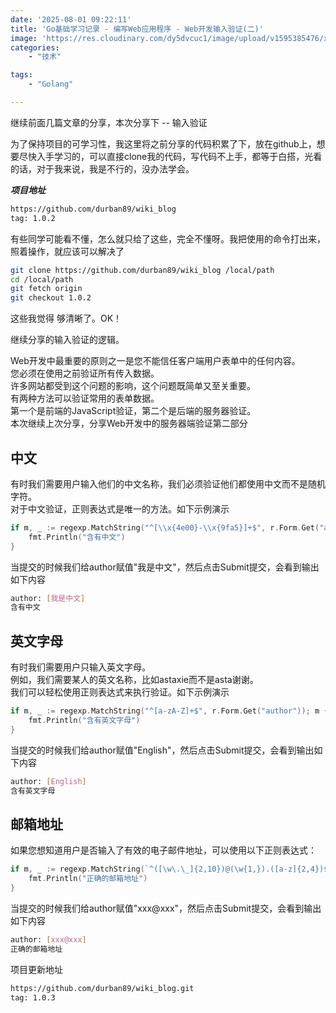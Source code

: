 ```yaml
---
date: '2025-08-01 09:22:11'
title: 'Go基础学习记录 - 编写Web应用程序 - Web开发输入验证(二)'
image: 'https://res.cloudinary.com/dy5dvcuc1/image/upload/v1595385476/xiaorongmao/golang.jpg'
categories:
    - "技术"

tags:
    - "Golang"

---
```


继续前面几篇文章的分享，本次分享下 -- 输入验证

为了保持项目的可学习性，我这里将之前分享的代码积累了下，放在github上，想要尽快入手学习的，可以直接clone我的代码，写代码不上手，都等于白搭，光看的话，对于我来说，我是不行的，没办法学会。

***项目地址***

```bash
https://github.com/durban89/wiki_blog
tag: 1.0.2
```

有些同学可能看不懂，怎么就只给了这些，完全不懂呀。我把使用的命令打出来，照着操作，就应该可以解决了

```bash
git clone https://github.com/durban89/wiki_blog /local/path
cd /local/path
git fetch origin
git checkout 1.0.2
```

这些我觉得 够清晰了。OK！

继续分享的输入验证的逻辑。

Web开发中最重要的原则之一是您不能信任客户端用户表单中的任何内容。  
您必须在使用之前验证所有传入数据。  
许多网站都受到这个问题的影响，这个问题既简单又至关重要。  
有两种方法可以验证常用的表单数据。  
第一个是前端的JavaScript验证，第二个是后端的服务器验证。  
本次继续上次分享，分享Web开发中的服务器端验证第二部分

## 中文

有时我们需要用户输入他们的中文名称，我们必须验证他们都使用中文而不是随机字符。  
对于中文验证，正则表达式是唯一的方法。如下示例演示

```go
if m, _ := regexp.MatchString("^[\\x{4e00}-\\x{9fa5}]+$", r.Form.Get("author")); m {
    fmt.Println("含有中文")
}
```

当提交的时候我们给author赋值"我是中文"，然后点击Submit提交，会看到输出如下内容

```bash
author: [我是中文]
含有中文
```

## 英文字母

有时我们需要用户只输入英文字母。  
例如，我们需要某人的英文名称，比如astaxie而不是asta谢谢。  
我们可以轻松使用正则表达式来执行验证。如下示例演示

```go
if m, _ := regexp.MatchString("^[a-zA-Z]+$", r.Form.Get("author")); m {
    fmt.Println("含有英文字母")
}
```

当提交的时候我们给author赋值"English"，然后点击Submit提交，会看到输出如下内容

```bash
author: [English]
含有英文字母
```

## **邮箱地址**

如果您想知道用户是否输入了有效的电子邮件地址，可以使用以下正则表达式：

```go
if m, _ := regexp.MatchString(`^([\w\.\_]{2,10})@(\w{1,}).([a-z]{2,4})$`, r.Form.Get("author")); m {
    fmt.Println("正确的邮箱地址")
}
```

当提交的时候我们给author赋值"xxx@xxx"，然后点击Submit提交，会看到输出如下内容

```bash
author: [xxx@xxx]
正确的邮箱地址
```

项目更新地址

```bash
https://github.com/durban89/wiki_blog.git
tag: 1.0.3
```

